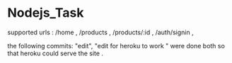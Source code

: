# Nodejs_Task
supported urls : /home ,
/products ,
/products/:id ,
/auth/signin ,
 
the following commits: "edit", "edit for heroku to work " were done both so that heroku could serve the site .
